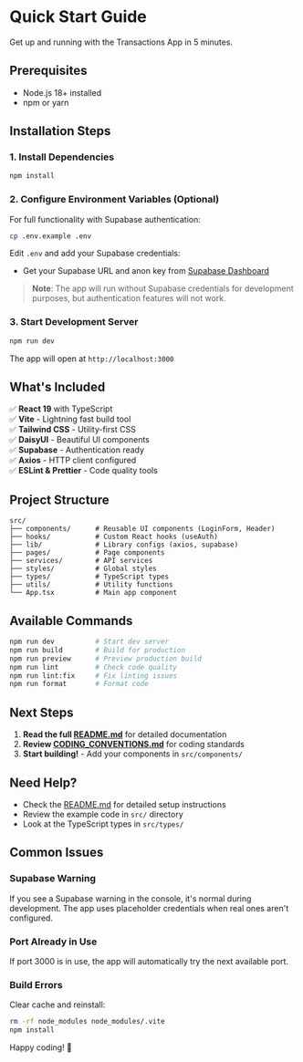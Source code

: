 # Quick Start Guide

Get up and running with the Transactions App in 5 minutes.

## Prerequisites

- Node.js 18+ installed
- npm or yarn

## Installation Steps

### 1. Install Dependencies

```bash
npm install
```

### 2. Configure Environment Variables (Optional)

For full functionality with Supabase authentication:

```bash
cp .env.example .env
```

Edit `.env` and add your Supabase credentials:
- Get your Supabase URL and anon key from [Supabase Dashboard](https://app.supabase.com/)

> **Note**: The app will run without Supabase credentials for development purposes, but authentication features will not work.

### 3. Start Development Server

```bash
npm run dev
```

The app will open at `http://localhost:3000`

## What's Included

✅ **React 19** with TypeScript  
✅ **Vite** - Lightning fast build tool  
✅ **Tailwind CSS** - Utility-first CSS  
✅ **DaisyUI** - Beautiful UI components  
✅ **Supabase** - Authentication ready  
✅ **Axios** - HTTP client configured  
✅ **ESLint & Prettier** - Code quality tools  

## Project Structure

```
src/
├── components/      # Reusable UI components (LoginForm, Header)
├── hooks/           # Custom React hooks (useAuth)
├── lib/             # Library configs (axios, supabase)
├── pages/           # Page components
├── services/        # API services
├── styles/          # Global styles
├── types/           # TypeScript types
├── utils/           # Utility functions
└── App.tsx          # Main app component
```

## Available Commands

```bash
npm run dev          # Start dev server
npm run build        # Build for production
npm run preview      # Preview production build
npm run lint         # Check code quality
npm run lint:fix     # Fix linting issues
npm run format       # Format code
```

## Next Steps

1. **Read the full [README.md](README.md)** for detailed documentation
2. **Review [CODING_CONVENTIONS.md](CODING_CONVENTIONS.md)** for coding standards
3. **Start building!** - Add your components in `src/components/`

## Need Help?

- Check the [README.md](README.md) for detailed setup instructions
- Review the example code in `src/` directory
- Look at the TypeScript types in `src/types/`

## Common Issues

### Supabase Warning
If you see a Supabase warning in the console, it's normal during development. The app uses placeholder credentials when real ones aren't configured.

### Port Already in Use
If port 3000 is in use, the app will automatically try the next available port.

### Build Errors
Clear cache and reinstall:
```bash
rm -rf node_modules node_modules/.vite
npm install
```

Happy coding! 🚀
